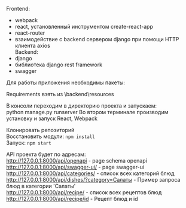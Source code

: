 Frontend:
- webpack
- react, установленный инструментом create-react-app
- react-router 
- взаимодействие с backend сервером django при помощи HTTP клиента axios  
Backend:
- django
- библиотека django rest framework 
- swagger 
 

Для работы приложения необходимы пакеты:  

Requirements взять из \backend\resources 


В консоли переходим в директорию проекта и запускаем:  
python manage.py runserver
Во втором терминале производим установку и запуск React, Webpack

Клонировать репозиторий  
Восстановить модули: `npm install`   
Запуск: `npm start`  

API проекта будет по адресам:  
http://127.0.0.1:8000/api/openapi - page schema openapi  
http://127.0.0.1:8000/api/swagger-ui/ - page swagger-ui  
http://127.0.0.1:8000/api/categories/ - список всех категорий блюд  
http://127.0.0.1:8000/api/dishes/?category=Салаты -  Пример запроса блюд в категории 'Салаты'  
http://127.0.0.1:8000/api/recipe/ - список всех рецептов блюд  
http://127.0.0.1:8000/api/recipe/id - Рецепт блюд и id  





  



